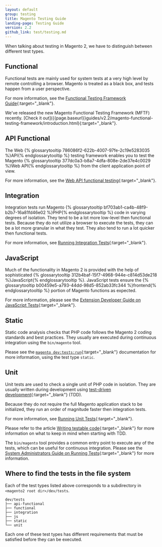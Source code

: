 ```yaml
---
layout: default
group: testing
title: Magento Testing Guide
landing-page: Testing Guide
version: 2.2
github_link: test/testing.md
---
```


When talking about testing in Magento 2, we have to distinguish between different test types.

## Functional
  Functional tests are mainly used for system tests at a very high level by remote controlling a browser. Magento is treated as a black box, and tests happen from a user perspective.

  For more information, see the [Functional Testing Framework Guide]({{page.baseurl}}mtf/mtf_introduction.html){:target="_blank"}.

  <div class="bs-callout bs-callout-info" markdown="1">
  We've released the new Magento Functional Testing Framework (MFTF) recently. [Check it out]({{page.baseurl}}guides/v2.2/magento-functional-testing-framework/introduction.html){:target="_blank"}.
  </div>

## API Functional 
  The Web {% glossarytooltip 786086f2-622b-4007-97fe-2c19e5283035 %}API{% endglossarytooltip %} testing framework enables you to test the Magento {% glossarytooltip 377dc0a3-b8a7-4dfa-808e-2de37e4c0029 %}Web API{% endglossarytooltip %} from the client application point of view.
  
  For more information, see the [Web API functional testing]({{page.baseurl}}get-started/web-api-functional-testing.html){:target="_blank"}.
  
## Integration  
  Integration tests run Magento {% glossarytooltip bf703ab1-ca4b-48f9-b2b7-16a81fd46e02 %}PHP{% endglossarytooltip %} code in varying degrees of isolation. They tend to be a lot more low-level then functional tests. Because they do not utilize a browser to execute the tests, they can be a lot more granular in what they test. They also tend to run a lot quicker then functional tests.
  
  For more information, see [Running Integration Tests]({{page.baseurl}}test/integration/integration_test_execution.html){:target="_blank"}.
  
## JavaScript  
  Much of the functionality in Magento 2 is provided with the help of sophisticated {% glossarytooltip 312b4baf-15f7-4968-944e-c814d53de218 %}JavaScript{% endglossarytooltip %}. JavaScript tests ensure the {% glossarytooltip b00459e5-a793-44dd-98d5-852ab33fc344 %}frontend{% endglossarytooltip %} portion of Magento functions as expected.  

  For more information, please see the [Extension Developer Guide on JavaScript Tests]({{page.baseurl}}test/js/test_js-unit.html){:target="_blank"}.
  
## Static  
  Static code analysis checks that PHP code follows the Magento 2 coding standards and best practices. They usually are executed during continuous integration using the `bin/magento` tool. 

  Please see the [`magento dev:tests:run`]({{page.baseurl}}config-guide/cli/config-cli-subcommands-test.html){:target="_blank"} documentation for more information, using the test type `static`.

## Unit  
  Unit tests are used to check a single unit of PHP code in isolation. They are usually written during development using [test-driven development](https://en.wikipedia.org/wiki/Test-driven_development){:target="_blank"} (TDD).  

  Because they do not require the full Magento application stack to be initialized, they run an order of magnitude faster then integration tests.  

  For more information, see [Running Unit Tests]({{page.baseurl}}test/unit/unit_test_execution.html){:target="_blank"}.

  Please refer to the article [Writing testable code]({{page.baseurl}}test/unit/writing_testable_code.html){:target="_blank"} for more information on what to keep in mind when starting with TDD.
  
The `bin/magento` tool provides a common entry point to execute any of the tests, which can be useful for continuous integration. Please see the [System Administrators Guide on Running Tests]({{page.baseurl}}config-guide/cli/config-cli-subcommands-test.html){:target="_blank"} for more information.

## Where to find the tests in the file system

Each of the test types listed above corresponds to a subdirectory in `<magento2 root dir>/dev/tests`.

    dev/tests  
    ├── api-functional  
    ├── functional  
    ├── integration  
    ├── js  
    ├── static  
    └── unit  

Each one of these test types has different requirements that must be satisfied before they can be executed.  
